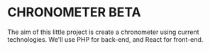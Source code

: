 # CHRONOMETER BETA

The aim of this little project is create a chronometer using current technologies. We'll use PHP for back-end, and React for front-end.
